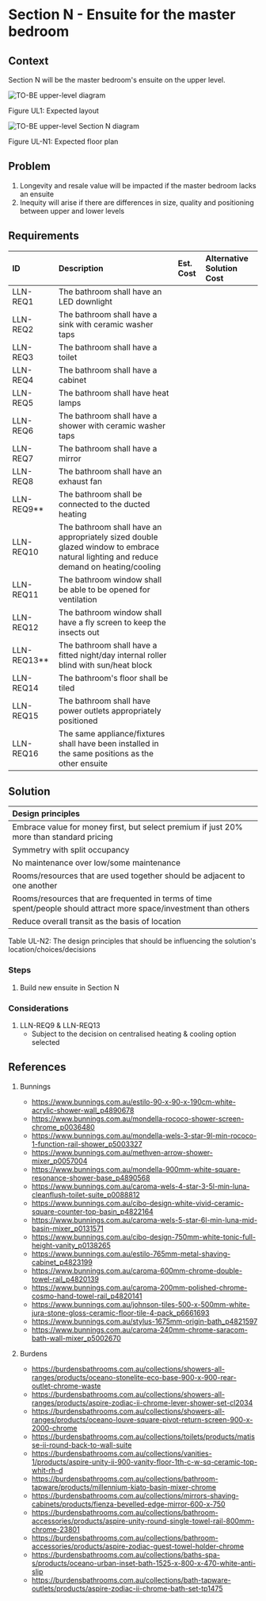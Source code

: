 # Section N - Ensuite for the master bedroom

## Context

Section N will be the master bedroom's ensuite on the upper level.

![TO-BE upper-level diagram](upper-Level-TO-BE-sections.svg)

Figure UL1: Expected layout

![TO-BE upper-level Section N diagram](Upper-Level-TO-BE-section-N.svg)

Figure UL-N1: Expected floor plan


## Problem

1. Longevity and resale value will be impacted if the master bedroom lacks an ensuite
2. Inequity will arise if there are differences in size, quality and positioning between upper and lower levels

## Requirements

|ID|Description|Est. Cost|Alternative Solution Cost|
|:---|:---|:---|:---|
|LLN-REQ1|The bathroom shall have an LED downlight|||
|LLN-REQ2|The bathroom shall have a sink with ceramic washer taps|||
|LLN-REQ3|The bathroom shall have a toilet|||
|LLN-REQ4|The bathroom shall have a cabinet|||
|LLN-REQ5|The bathroom shall have heat lamps|||
|LLN-REQ6|The bathroom shall have a shower with ceramic washer taps|||
|LLN-REQ7|The bathroom shall have a mirror|||
|LLN-REQ8|The bathroom shall have an exhaust fan|||
|LLN-REQ9**|The bathroom shall be connected to the ducted heating|||
|LLN-REQ10|The bathroom shall have an appropriately sized double glazed window to embrace natural lighting and reduce demand on heating/cooling|||
|LLN-REQ11|The bathroom window shall be able to be opened for ventilation|||
|LLN-REQ12|The bathroom window shall have a fly screen to keep the insects out|||
|LLN-REQ13**|The bathroom shall have a fitted night/day internal roller blind with sun/heat block|||
|LLN-REQ14|The bathroom's floor shall be tiled|||
|LLN-REQ15|The bathroom shall have power outlets appropriately positioned|||
|LLN-REQ16|The same appliance/fixtures shall have been installed in the same positions as the other ensuite|||


## Solution

|Design principles|
|:---|
|Embrace value for money first, but select premium if just 20% more than standard pricing|
|Symmetry with split occupancy|
|No maintenance over low/some maintenance|
|Rooms/resources that are used together should be adjacent to one another|
|Rooms/resources that are frequented in terms of time spent/people should attract more space/investment than others|
|Reduce overall transit as the basis of location|

Table UL-N2: The design principles that should be influencing the solution's location/choices/decisions

### Steps
1. Build new ensuite in Section N

### Considerations

1. LLN-REQ9 & LLN-REQ13
    - Subject to the decision on centralised heating & cooling option selected  


## References

1. Bunnings
    - https://www.bunnings.com.au/estilo-90-x-90-x-190cm-white-acrylic-shower-wall_p4890678
    - https://www.bunnings.com.au/mondella-rococo-shower-screen-chrome_p0036480
    - https://www.bunnings.com.au/mondella-wels-3-star-9l-min-rococo-1-function-rail-shower_p5003327
    - https://www.bunnings.com.au/methven-arrow-shower-mixer_p0057004
    - https://www.bunnings.com.au/mondella-900mm-white-square-resonance-shower-base_p4890568
    - https://www.bunnings.com.au/caroma-wels-4-star-3-5l-min-luna-cleanflush-toilet-suite_p0088812
    - https://www.bunnings.com.au/cibo-design-white-vivid-ceramic-square-counter-top-basin_p4822164
    - https://www.bunnings.com.au/caroma-wels-5-star-6l-min-luna-mid-basin-mixer_p0131571
    - https://www.bunnings.com.au/cibo-design-750mm-white-tonic-full-height-vanity_p0138265
    - https://www.bunnings.com.au/estilo-765mm-metal-shaving-cabinet_p4823199
    - https://www.bunnings.com.au/caroma-600mm-chrome-double-towel-rail_p4820139
    - https://www.bunnings.com.au/caroma-200mm-polished-chrome-cosmo-hand-towel-rail_p4820141
    - https://www.bunnings.com.au/johnson-tiles-500-x-500mm-white-jura-stone-gloss-ceramic-floor-tile-4-pack_p6661693
    - https://www.bunnings.com.au/stylus-1675mm-origin-bath_p4821597
    - https://www.bunnings.com.au/caroma-240mm-chrome-saracom-bath-wall-mixer_p5002670

2. Burdens
    - https://burdensbathrooms.com.au/collections/showers-all-ranges/products/oceano-stonelite-eco-base-900-x-900-rear-outlet-chrome-waste
    - https://burdensbathrooms.com.au/collections/showers-all-ranges/products/aspire-zodiac-ii-chrome-lever-shower-set-cl2034
    - https://burdensbathrooms.com.au/collections/showers-all-ranges/products/oceano-louve-square-pivot-return-screen-900-x-2000-chrome
    - https://burdensbathrooms.com.au/collections/toilets/products/matisse-ii-round-back-to-wall-suite
    - https://burdensbathrooms.com.au/collections/vanities-1/products/aspire-unity-ii-900-vanity-floor-1th-c-w-sq-ceramic-top-whit-rh-d
    - https://burdensbathrooms.com.au/collections/bathroom-tapware/products/millennium-kiato-basin-mixer-chrome
    - https://burdensbathrooms.com.au/collections/mirrors-shaving-cabinets/products/fienza-bevelled-edge-mirror-600-x-750
    - https://burdensbathrooms.com.au/collections/bathroom-accessories/products/aspire-unity-round-single-towel-rail-800mm-chrome-23801
    - https://burdensbathrooms.com.au/collections/bathroom-accessories/products/aspire-zodiac-guest-towel-holder-chrome
    - https://burdensbathrooms.com.au/collections/baths-spa-s/products/oceano-urban-inset-bath-1525-x-800-x-470-white-anti-slip
    - https://burdensbathrooms.com.au/collections/bath-tapware-outlets/products/aspire-zodiac-ii-chrome-bath-set-tp1475
